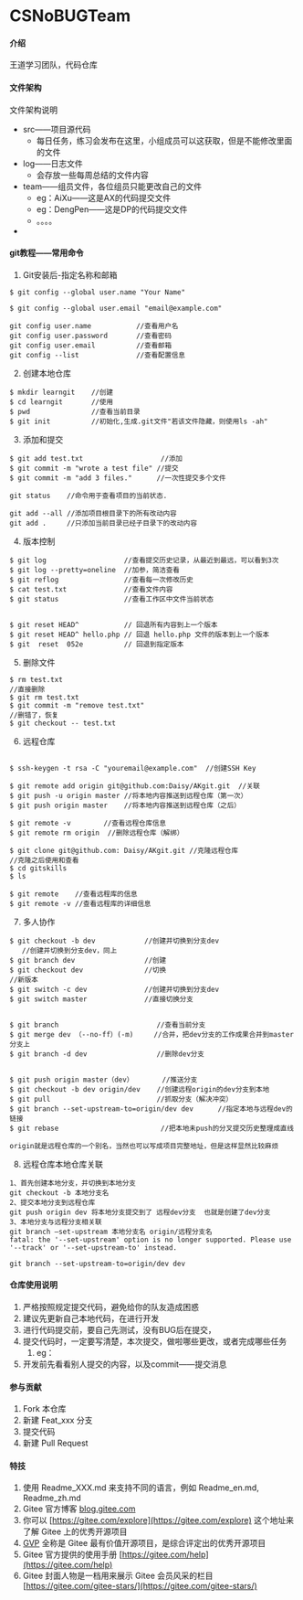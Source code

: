 # CSNoBUGTeam

#### 介绍
王道学习团队，代码仓库

#### 文件架构
文件架构说明
- src——项目源代码
  - 每日任务，练习会发布在这里，小组成员可以这获取，但是不能修改里面的文件
- log——日志文件
  - 会存放一些每周总结的文件内容
- team——组员文件，各位组员只能更改自己的文件
  - eg：AiXu——这是AX的代码提交文件
  - eg：DengPen——这是DP的代码提交文件
  - 。。。。
- 

#### git教程——常用命令

1.  Git安装后-指定名称和邮箱
```shell
$ git config --global user.name "Your Name"
 
$ git config --global user.email "email@example.com"

git config user.name           //查看用户名
git config user.password       //查看密码
git config user.email          //查看邮箱
git config --list              //查看配置信息
```
2. 创建本地仓库
```shell
$ mkdir learngit	//创建
$ cd learngit	    //使用
$ pwd	            //查看当前目录
$ git init	        //初始化,生成.git文件"若该文件隐藏，则使用ls -ah"
```
3. 添加和提交
```shell
$ git add test.txt	                 //添加
$ git commit -m "wrote a test file"	//提交
$ git commit -m "add 3 files."		//一次性提交多个文件

git status    //命令用于查看项目的当前状态.

git add --all //添加项目根目录下的所有改动内容
git add .     //只添加当前目录已经子目录下的改动内容
```
4. 版本控制
```shell
$ git log	                //查看提交历史记录，从最近到最远，可以看到3次
$ git log --pretty=oneline	//加参，简洁查看
$ git reflog	            //查看每一次修改历史
$ cat test.txt	            //查看文件内容
$ git status	            //查看工作区中文件当前状态


$ git reset HEAD^           // 回退所有内容到上一个版本  
$ git reset HEAD^ hello.php // 回退 hello.php 文件的版本到上一个版本  
$ git  reset  052e          // 回退到指定版本
```
5. 删除文件
```shell
$ rm test.txt
//直接删除
$ git rm test.txt
$ git commit -m "remove test.txt"
//删错了，恢复
$ git checkout -- test.txt
```
6. 远程仓库
```shell

$ ssh-keygen -t rsa -C "youremail@example.com"	//创建SSH Key

$ git remote add origin git@github.com:Daisy/AKgit.git	//关联
$ git push -u origin master	//将本地内容推送到远程仓库（第一次）
$ git push origin master	//将本地内容推送到远程仓库（之后）

$ git remote -v        //查看远程仓库信息
$ git remote rm origin	//删除远程仓库（解绑）

$ git clone git@github.com: Daisy/AKgit.git	//克隆远程仓库
//克隆之后使用和查看
$ cd gitskills
$ ls

$ git remote	//查看远程库的信息
$ git remote -v	//查看远程库的详细信息
```
7. 多人协作
```shell
$ git checkout -b dev	         //创建并切换到分支dev
   //创建并切换到分支dev，同上
$ git branch dev	             //创建
$ git checkout dev	             //切换
//新版本
$ git switch -c dev	             //创建并切换到分支dev
$ git switch master	             //直接切换分支


$ git branch		                //查看当前分支
$ git merge dev	（--no-ff）(-m)     //合并，把dev分支的工作成果合并到master分支上
$ git branch -d dev	                //删除dev分支 


$ git push origin master（dev）	    //推送分支
$ git checkout -b dev origin/dev	//创建远程origin的dev分支到本地
$ git pull	                        //抓取分支（解决冲突）
$ git branch --set-upstream-to=origin/dev dev      //指定本地与远程dev的链接
$ git rebase	                     //把本地未push的分叉提交历史整理成直线

origin就是远程仓库的一个别名，当然也可以写成项目完整地址，但是这样显然比较麻烦
```
8. 远程仓库本地仓库关联
```shell
1、首先创建本地分支，并切换到本地分支
git checkout -b 本地分支名 
2、提交本地分支到远程仓库
git push origin dev 将本地分支提交到了 远程dev分支  也就是创建了dev分支
3、本地分支与远程分支相关联
git branch –set-upstream 本地分支名 origin/远程分支名
fatal: the '--set-upstream' option is no longer supported. Please use '--track' or '--set-upstream-to' instead.

git branch --set-upstream-to=origin/dev dev 
```

#### 仓库使用说明

1. 严格按照规定提交代码，避免给你的队友造成困惑
2. 建议先更新自己本地代码，在进行开发
3. 进行代码提交前，要自己先测试，没有BUG后在提交，
4. 提交代码时，一定要写清楚，本次提交，做啦哪些更改，或者完成哪些任务
   1. eg：
5. 开发前先看看别人提交的内容，以及commit——提交消息


#### 参与贡献

1.  Fork 本仓库
2.  新建 Feat_xxx 分支
3.  提交代码
4.  新建 Pull Request


#### 特技

1.  使用 Readme\_XXX.md 来支持不同的语言，例如 Readme\_en.md, Readme\_zh.md
2.  Gitee 官方博客 [blog.gitee.com](https://blog.gitee.com)
3.  你可以 [https://gitee.com/explore](https://gitee.com/explore) 这个地址来了解 Gitee 上的优秀开源项目
4.  [GVP](https://gitee.com/gvp) 全称是 Gitee 最有价值开源项目，是综合评定出的优秀开源项目
5.  Gitee 官方提供的使用手册 [https://gitee.com/help](https://gitee.com/help)
6.  Gitee 封面人物是一档用来展示 Gitee 会员风采的栏目 [https://gitee.com/gitee-stars/](https://gitee.com/gitee-stars/)

